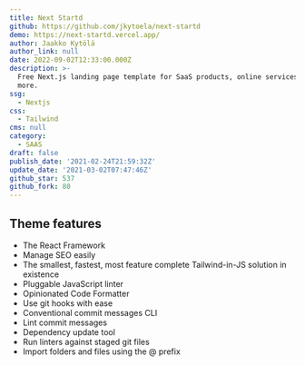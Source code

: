 ```yaml
---
title: Next Startd
github: https://github.com/jkytoela/next-startd
demo: https://next-startd.vercel.app/
author: Jaakko Kytölä
author_link: null
date: 2022-09-02T12:33:00.000Z
description: >-
  Free Next.js landing page template for SaaS products, online services and
  more.
ssg:
  - Nextjs
css:
  - Tailwind
cms: null
category:
  - SAAS
draft: false
publish_date: '2021-02-24T21:59:32Z'
update_date: '2021-03-02T07:47:46Z'
github_star: 537
github_fork: 80
---
```


## Theme features

- The React Framework
- Manage SEO easily
- The smallest, fastest, most feature complete Tailwind-in-JS solution in existence
- Pluggable JavaScript linter
- Opinionated Code Formatter
- Use git hooks with ease
- Conventional commit messages CLI
- Lint commit messages
- Dependency update tool
- Run linters against staged git files
- Import folders and files using the @ prefix
